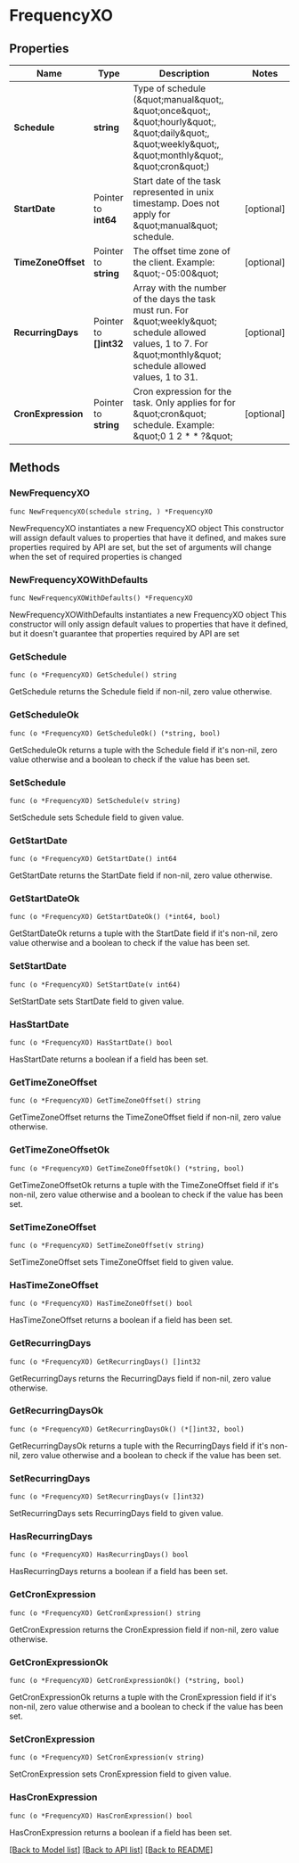 # FrequencyXO

## Properties

Name | Type | Description | Notes
------------ | ------------- | ------------- | -------------
**Schedule** | **string** | Type of schedule (\&quot;manual\&quot;, \&quot;once\&quot;, \&quot;hourly\&quot;, \&quot;daily\&quot;, \&quot;weekly\&quot;, \&quot;monthly\&quot;, \&quot;cron\&quot;) | 
**StartDate** | Pointer to **int64** | Start date of the task represented in unix timestamp. Does not apply for \&quot;manual\&quot; schedule. | [optional] 
**TimeZoneOffset** | Pointer to **string** | The offset time zone of the client. Example: \&quot;-05:00\&quot; | [optional] 
**RecurringDays** | Pointer to **[]int32** | Array with the number of the days the task must run. For \&quot;weekly\&quot; schedule allowed values, 1 to 7. For \&quot;monthly\&quot; schedule allowed values, 1 to 31. | [optional] 
**CronExpression** | Pointer to **string** | Cron expression for the task. Only applies for for \&quot;cron\&quot; schedule. Example: \&quot;0 1 2 * * ?\&quot; | [optional] 

## Methods

### NewFrequencyXO

`func NewFrequencyXO(schedule string, ) *FrequencyXO`

NewFrequencyXO instantiates a new FrequencyXO object
This constructor will assign default values to properties that have it defined,
and makes sure properties required by API are set, but the set of arguments
will change when the set of required properties is changed

### NewFrequencyXOWithDefaults

`func NewFrequencyXOWithDefaults() *FrequencyXO`

NewFrequencyXOWithDefaults instantiates a new FrequencyXO object
This constructor will only assign default values to properties that have it defined,
but it doesn't guarantee that properties required by API are set

### GetSchedule

`func (o *FrequencyXO) GetSchedule() string`

GetSchedule returns the Schedule field if non-nil, zero value otherwise.

### GetScheduleOk

`func (o *FrequencyXO) GetScheduleOk() (*string, bool)`

GetScheduleOk returns a tuple with the Schedule field if it's non-nil, zero value otherwise
and a boolean to check if the value has been set.

### SetSchedule

`func (o *FrequencyXO) SetSchedule(v string)`

SetSchedule sets Schedule field to given value.


### GetStartDate

`func (o *FrequencyXO) GetStartDate() int64`

GetStartDate returns the StartDate field if non-nil, zero value otherwise.

### GetStartDateOk

`func (o *FrequencyXO) GetStartDateOk() (*int64, bool)`

GetStartDateOk returns a tuple with the StartDate field if it's non-nil, zero value otherwise
and a boolean to check if the value has been set.

### SetStartDate

`func (o *FrequencyXO) SetStartDate(v int64)`

SetStartDate sets StartDate field to given value.

### HasStartDate

`func (o *FrequencyXO) HasStartDate() bool`

HasStartDate returns a boolean if a field has been set.

### GetTimeZoneOffset

`func (o *FrequencyXO) GetTimeZoneOffset() string`

GetTimeZoneOffset returns the TimeZoneOffset field if non-nil, zero value otherwise.

### GetTimeZoneOffsetOk

`func (o *FrequencyXO) GetTimeZoneOffsetOk() (*string, bool)`

GetTimeZoneOffsetOk returns a tuple with the TimeZoneOffset field if it's non-nil, zero value otherwise
and a boolean to check if the value has been set.

### SetTimeZoneOffset

`func (o *FrequencyXO) SetTimeZoneOffset(v string)`

SetTimeZoneOffset sets TimeZoneOffset field to given value.

### HasTimeZoneOffset

`func (o *FrequencyXO) HasTimeZoneOffset() bool`

HasTimeZoneOffset returns a boolean if a field has been set.

### GetRecurringDays

`func (o *FrequencyXO) GetRecurringDays() []int32`

GetRecurringDays returns the RecurringDays field if non-nil, zero value otherwise.

### GetRecurringDaysOk

`func (o *FrequencyXO) GetRecurringDaysOk() (*[]int32, bool)`

GetRecurringDaysOk returns a tuple with the RecurringDays field if it's non-nil, zero value otherwise
and a boolean to check if the value has been set.

### SetRecurringDays

`func (o *FrequencyXO) SetRecurringDays(v []int32)`

SetRecurringDays sets RecurringDays field to given value.

### HasRecurringDays

`func (o *FrequencyXO) HasRecurringDays() bool`

HasRecurringDays returns a boolean if a field has been set.

### GetCronExpression

`func (o *FrequencyXO) GetCronExpression() string`

GetCronExpression returns the CronExpression field if non-nil, zero value otherwise.

### GetCronExpressionOk

`func (o *FrequencyXO) GetCronExpressionOk() (*string, bool)`

GetCronExpressionOk returns a tuple with the CronExpression field if it's non-nil, zero value otherwise
and a boolean to check if the value has been set.

### SetCronExpression

`func (o *FrequencyXO) SetCronExpression(v string)`

SetCronExpression sets CronExpression field to given value.

### HasCronExpression

`func (o *FrequencyXO) HasCronExpression() bool`

HasCronExpression returns a boolean if a field has been set.


[[Back to Model list]](../README.md#documentation-for-models) [[Back to API list]](../README.md#documentation-for-api-endpoints) [[Back to README]](../README.md)


